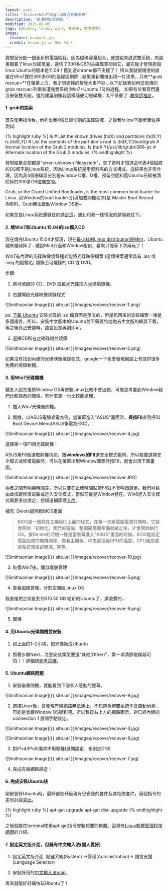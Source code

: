 ```yaml
---
layout: post
title: "[Linux+Win7]從grub復活到雙系統"
description: "崩潰的復活經驗。"
modified: 2015-08-05
tags: [Ubuntu, linux, win7, 雙系統, 環境建置]
image:
  feature: newyork.jpg
  credit: hsuan-ju in New York
---
```


實驗室分配一個全新的電腦給我，因為磁碟容量超大，就想說來試試雙系統，向圖書館要了linux光碟來灌，還切了300多GB的主磁碟空間給它，灌完後才發現那個linux Ubuntu的版本是11.04！舊到連chrome都不支援了！ 所以我就很隨便的直接在Win7裡把300多GB的磁碟區刪除...結果重新開機出現一片漆黑，只有**grub rescue>**在螢幕上方，我才很遲鈍的察覺大事不妙...以下記錄我如何從崩潰的grub rescue>到重新灌完雙系統(Win7+Ubuntu 15)的過程。
如果各位看官們還沒安裝雙系統，強烈建議別像我這樣隨便切磁碟機...太不慎重了..<a href="http://iuejeng.blogspot.tw/2012/06/win7ubuntu1204.html">教學這裡走</a>。

#### 1. grub的探索

首先使用指令**ls**，他列出我4個已經切割的磁碟區域，之後我follow下面步驟依序測試:

{% highlight ruby %}
ls                               # List the known drives (hdX) and partitions (hdX,Y)
ls (hdX,Y)/                      # List the contents of the partition's root
ls (hdX,Y)/boot/grub             # Normal location of the Grub 2 modules.
ls (hdX,Y)/usr/lib/grub/i386-pc  # Alternate location of the Grub 2 modules.
{% endhighlight %}

發現結果全部都是"error: unknown filesystem"，查了資料才知道這代表4個磁碟的OS都不是Linux系統，因為Linux系統是用資料夾的方式構成，這結果也非常合理，因為我4個磁碟區分別是window C槽、D槽、預留空間和舊Ubuntu已經被清除掉的300多GB磁碟空間。

Grub, or the Grand Unified Bootloader, is the most common boot loader for Linux.
而Window的boot loader(引導加載開機程序)是 Master Boot Record (MBR)，Grub無法啟動Window OS壓~

如果您是Linux系統還健在的請<a href="http://ubuntuforums.org/showthread.php?t=1599293">走這</a>，遇到和我一樣情況的請隨我往下。

#### 2. 燒Win7和Ubuntu 15.04的iso檔入CD

我在燒完Ubuntu 15.04才發現，現在<a href="http://distrowatch.com/dwres.php?resource=popularity">最火紅的Linux distribution是Mint</a>，Ubuntu越來越弱掉了...聽說Mint介面和Window相似，看來只能等下次再玩了！

Win7有內建的光碟映像燒錄程式能將光碟映像檔案 (這類檔案通常具有 .iso 或 .img 的副檔名) 燒錄至可燒錄的 CD 或 DVD。

步驟:

1. 將可燒錄的 CD、DVD 或藍光光碟插入光碟燒錄機。

2. 右鍵開啟光碟映像燒錄程式

![Smithsonian Image]({{ site.url }}/images/recover/recover-1.png)

ps: <a href="http://www.ubuntu.com/desktop/get-ubuntu/download">下載 Ubuntu</a> 安裝光碟的 iso 檔頁面是英文的，但是抓回來的安裝檔案一律是多國語言，所以，安裝中文版本的Ubuntu並不需要特地跑去中文版的網頁下載，等之後真正安裝時，語言設定再調即可。

3. 選擇CD所在之磁碟機並燒錄

![Smithsonian Image]({{ site.url }}/images/recover/recover-2.png)

如果沒有找到內建的光碟映像燒錄程式，google一下也會發現網路上有提供很多免費的燒錄軟體。

#### 3. 用Win7光碟開機

聽友人說先復原Window OS再安裝Linux比較不會出錯，可能是考量到Window我們比較熟悉的關係，有什麼萬一也比較能處理。

1. 插入Win7光碟後關機。
 
2. 開機，以ASUS電腦桌電為例，當螢幕進入"ASUS"畫面時，**長按F8**直到呼叫 Boot Device Menu(ASUS筆電為ESC)。
 
![Smithsonian Image]({{ site.url }}/images/recover/recover-4.jpg)

選擇第一項P1用光碟開機！

ASUS用F8做選取開機功能，跟**windows的F8**進安全模式相同，所以若要選擇安全模式或修復電腦時，可以在螢幕出現Window圖案時按F8，就會出現下圖畫面。

![Smithsonian Image]({{ site.url }}/images/recover/recover.JPG)

兩者之間有明顯時間差，所以只要在正確時間點按F8就不會叫錯選單。我們可藉由此按鍵修復電腦或近入安全模式，當然前提是Window健在。Win8進入安全模式需要多加設定，想知道細節請<a href="http://terryhung.pixnet.net/blog/post/30269288-%E5%AE%89%E8%A3%9D-win8-%E5%BE%8C%EF%BC%8C%E6%83%B3%E8%A6%81%E9%80%B2%E5%85%A5%E5%AE%89%E5%85%A8%E6%A8%A1%E5%BC%8F%E6%88%96%E4%BB%A5%E5%85%89%E7%A2%9F%E3%80%81%E9%9A%A8">入內</a>。

補充: Delete鍵開啟BIOS畫面

> BIOS是一個寫在主機板IC上面的程式，在每一次將電腦電源打開時，它就會開始「初始化」我們的電腦，整個硬體都準備就緒之後，才會開始執行OS。按Delete的時機一樣是當螢幕進入"ASUS"畫面的時候。BIOS能設定電腦設備的開機順序、查看主機板、中央處理器CPU的溫度、CPU風扇或是系統風扇的轉速…等等。

![Smithsonian Image]({{ site.url }}/images/recover/recover-10.jpg)

3. 恢復Win7後，開啟電腦管理

![Smithsonian Image]({{ site.url }}/images/recover/recover-5.png)

4. 查看磁碟管理，分割空間給Linux OS

我直接把之前亂割的310.50 GB 給新的Ubuntu了，滿浪費的...

![Smithsonian Image]({{ site.url }}/images/recover/recover-6.png)

5. 關機

#### 4. 用Ubuntu光碟開機並安裝

1. 如上面的1~2小項，把光碟換成Ubuntu

2. 照著步驟Next，注意安裝類型要選"其他(Other)"，第一項清除磁碟超可怕！！詳細請<a href="http://blog.xuite.net/yh96301/blog/242333268-%E5%AE%89%E8%A3%9DUbuntu+14.04">參考這裡</a>。

#### 5. Ubuntu網路問題

1. 安裝後重開機，就能看到下圖令人感動的螢幕。
 
![Smithsonian Image]({{ site.url }}/images/recover/recover-9.jpg)

2. 選擇Linux後，會發現有線網路無法連上，不知道為何雙系統不會自動偵測...可能是會跟Window OS衝到吧。所以我按右上方的網路圖示，對已經內建的connection 1 展開手動設定。

![Smithsonian Image]({{ site.url }}/images/recover/recover-3.jpg)
 
![Smithsonian Image]({{ site.url }}/images/recover/recover-8.jpg)

3. 對IPv4/IPv6(看妳IP用哪種)展開設定，也別忘DNS

![Smithsonian Image]({{ site.url }}/images/recover/recover-7.jpg)

4. 完成有線網路設定！

#### 6. 完成安裝Ubuntu後

剛安裝好Ubuntu時，最好都先升級現有已安裝的套件及其相依套件，兩個指令的差別討論<a href="http://www.arthurtoday.com/2014/12/ubuntu-apt-get-upgrade-vs-dist-upgrade.html">見此</a>。

{% highlight ruby %}
apt-get upgrade
apt-get dist-upgarde
{% endhighlight %}

之後就能在terminal使用apt-get指令安裝想要的軟體。這裡有<a href="http://chain.logdown.com/post/179184-linux-software-package-management">Linux軟體管理程序總攬</a>的介紹。

#### 7. 設定英文版介面，但擁有中文輸入法(個人愛好)

1. 設定英文版介面: 點選系統(System) ->管理(Administration)-> 語言支援(Language Selector)
 
2. 安裝好用的<a href="http://blog.xuite.net/yh96301/blog/287374341-Ubuntu+14.04%E5%AE%89%E8%A3%9D%E9%8D%B5%E7%9B%A4%E8%BC%B8%E5%85%A5%E6%B3%95%E7%B3%BB%E7%B5%B1gcin">中文輸入法gcin</a>。


再來就能好好痛快玩Ubuntu了！

